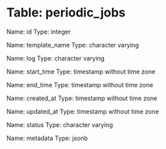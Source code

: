 Table: periodic_jobs
====================

Name: id
Type: integer

Name: template_name
Type: character varying

Name: log
Type: character varying

Name: start_time
Type: timestamp without time zone

Name: end_time
Type: timestamp without time zone

Name: created_at
Type: timestamp without time zone

Name: updated_at
Type: timestamp without time zone

Name: status
Type: character varying

Name: metadata
Type: jsonb

